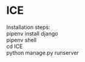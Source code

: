 # ICE
Installation steps:<br />
pipenv install django<br />
pipenv shell<br />
cd ICE<br />
python manage.py runserver<br />

